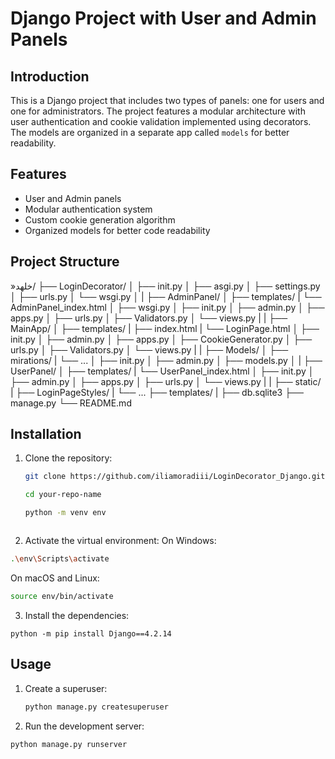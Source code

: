 # Django Project with User and Admin Panels

## Introduction
This is a Django project that includes two types of panels: one for users and one for administrators. The project features a modular architecture with user authentication and cookie validation implemented using decorators. The models are organized in a separate app called `models` for better readability.

## Features
- User and Admin panels
- Modular authentication system
- Custom cookie generation algorithm
- Organized models for better code readability

## Project Structure
»خلهد/
├── LoginDecorator/
│ ├── init.py
│ ├── asgi.py
│ ├── settings.py
│ ├── urls.py
│ └── wsgi.py
│
|
├── AdminPanel/
│ ├── templates/
|   └── AdminPanel_index.html
│ ├── wsgi.py
│ ├── init.py
│ ├── admin.py
│ ├── apps.py
│ ├── urls.py
│ ├── Validators.py
│ └── views.py
|
|
├── MainApp/
│ ├── templates/
|   ├── index.html
|   └── LoginPage.html
│ ├── init.py
│ ├── admin.py
│ ├── apps.py
│ ├── CookieGenerator.py
│ ├── urls.py
│ ├── Validators.py
│ └── views.py
|
|
├── Models/
│ ├── mirations/
|   └── ...
│ ├── init.py
│ ├── admin.py
│ ├── models.py
│
|
├── UserPanel/
│ ├── templates/
|    └── UserPanel_index.html
│ ├── init.py
│ ├── admin.py
│ ├── apps.py
│ ├── urls.py
│ └── views.py
|
|
├── static/
|  ├── LoginPageStyles/
|     └── ...
├── templates/
|
├── db.sqlite3
├── manage.py
└── README.md



## Installation
1. Clone the repository:
   ```sh
   git clone https://github.com/iliamoradiii/LoginDecorator_Django.git

   cd your-repo-name
   
   python -m venv env
  ```
  ```
2. Activate the virtual environment:
  On Windows:
  ```sh
  .\env\Scripts\activate

  ```
  On macOS and Linux:

  ```sh
  source env/bin/activate
  ```
3. Install the dependencies:
```
python -m pip install Django==4.2.14
```

## Usage

1. Create a superuser:
   ```sh
   python manage.py createsuperuser
   ```
2. Run the development server:
  ```sh
  python manage.py runserver
  ```










